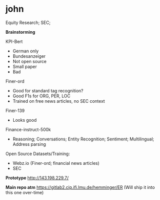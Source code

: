# john
Equity Research; SEC;

**Brainstorming**

KPI-Bert
- German only
- Bundesanzeiger
- Not open source
- Small paper
- Bad

Finer-ord
- Good for standard tag recognition?
- Good F1s for ORG, PER, LOC
- Trained on free news articles, no SEC context

Finer-139
- Looks good

Finance-instruct-500k
- Reasoning; Conversations; Entity Recognition; Sentiment; Multilingual; Address parsing


Open Source Datasets/Training:
- Webz.io (Finer-ord; financial news articles)
- SEC

**Prototype**
http://143.198.229.7/

**Main repo atm**
https://gitlab2.cip.ifi.lmu.de/hemminger/ER
(Will ship it into this one over-time)
